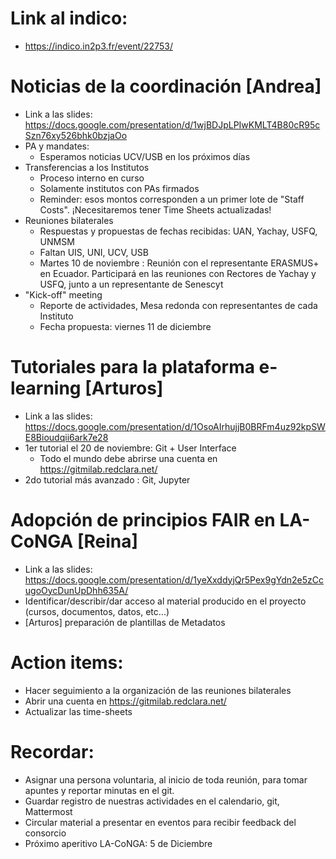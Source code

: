 # Link al indico:
  * https://indico.in2p3.fr/event/22753/

# Noticias de la coordinación [Andrea]
  * Link a las slides: https://docs.google.com/presentation/d/1wjBDJpLPIwKMLT4B80cR95cSzn76xy526bhk0bzjaOo 
  * PA y mandates:
     * Esperamos noticias UCV/USB en los próximos días
  * Transferencias a los Institutos
    * Proceso interno en curso
    * Solamente institutos con PAs firmados 
    * Reminder: esos montos corresponden a un primer lote de "Staff Costs". ¡Necesitaremos tener Time Sheets actualizadas!
  * Reuniones bilaterales
    * Respuestas y propuestas de fechas recibidas: UAN, Yachay, USFQ, UNMSM
    * Faltan UIS, UNI, UCV, USB
    * Martes 10 de noviembre : Reunión con el representante ERASMUS+ en Ecuador. Participará en las reuniones con Rectores de Yachay y USFQ, junto a un representante de Senescyt
  * "Kick-off" meeting
    * Reporte de actividades, Mesa redonda con representantes de cada Instituto
    * Fecha propuesta: viernes 11 de diciembre
    

# Tutoriales para la plataforma e-learning [Arturos]
  * Link a las slides: https://docs.google.com/presentation/d/1OsoAIrhujjB0BRFm4uz92kpSWE8Bioudqii6ark7e28
  * 1er tutorial el 20 de noviembre: Git + User Interface
    * Todo el mundo debe abrirse una cuenta en https://gitmilab.redclara.net/
  * 2do tutorial más avanzado : Git, Jupyter

# Adopción de principios FAIR en LA-CoNGA  [Reina]
  * Link a las slides: https://docs.google.com/presentation/d/1yeXxddyjQr5Pex9gYdn2e5zCcugoOycDunUpDhh635A/
  * Identificar/describir/dar acceso al material producido en el proyecto (cursos, documentos, datos, etc...)
  * [Arturos] preparación de plantillas de Metadatos 

# Action items:
  * Hacer seguimiento a la organización de las reuniones bilaterales
  * Abrir una cuenta en https://gitmilab.redclara.net/
  * Actualizar las time-sheets
  
# Recordar:
  * Asignar una persona voluntaria, al inicio de toda reunión, para tomar apuntes y reportar minutas en el git.
  * Guardar registro de nuestras actividades en el calendario, git, Mattermost
  * Circular material a presentar en eventos para recibir feedback del consorcio
  * Próximo aperitivo LA-CoNGA: 5 de Diciembre

